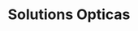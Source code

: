 ---
title: "Solutions Opticas"
url: /ciudad-autonoma-de-buenos-aires/solutions-opticas/
shop: Optiker
---